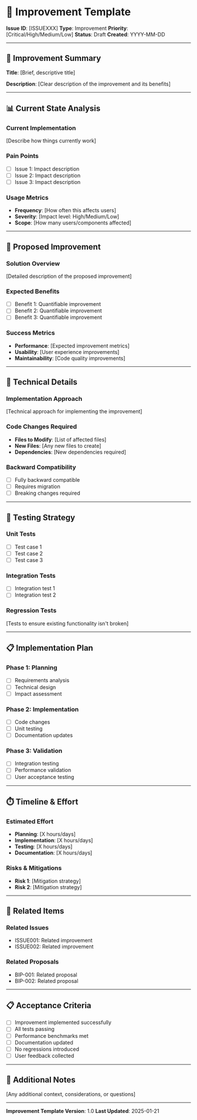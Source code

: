 # 🔧 **Improvement Template**

**Issue ID**: [ISSUEXXX]
**Type**: Improvement
**Priority**: [Critical/High/Medium/Low]
**Status**: Draft
**Created**: YYYY-MM-DD

---

## 🔧 **Improvement Summary**

**Title**: [Brief, descriptive title]

**Description**:
[Clear description of the improvement and its benefits]

---

## 📊 **Current State Analysis**

### **Current Implementation**
[Describe how things currently work]

### **Pain Points**
- [ ] Issue 1: Impact description
- [ ] Issue 2: Impact description
- [ ] Issue 3: Impact description

### **Usage Metrics**
- **Frequency**: [How often this affects users]
- **Severity**: [Impact level: High/Medium/Low]
- **Scope**: [How many users/components affected]

---

## 🎯 **Proposed Improvement**

### **Solution Overview**
[Detailed description of the proposed improvement]

### **Expected Benefits**
- [ ] Benefit 1: Quantifiable improvement
- [ ] Benefit 2: Quantifiable improvement
- [ ] Benefit 3: Quantifiable improvement

### **Success Metrics**
- **Performance**: [Expected improvement metrics]
- **Usability**: [User experience improvements]
- **Maintainability**: [Code quality improvements]

---

## 🔧 **Technical Details**

### **Implementation Approach**
[Technical approach for implementing the improvement]

### **Code Changes Required**
- **Files to Modify**: [List of affected files]
- **New Files**: [Any new files to create]
- **Dependencies**: [New dependencies required]

### **Backward Compatibility**
- [ ] Fully backward compatible
- [ ] Requires migration
- [ ] Breaking changes required

---

## 🧪 **Testing Strategy**

### **Unit Tests**
- [ ] Test case 1
- [ ] Test case 2
- [ ] Test case 3

### **Integration Tests**
- [ ] Integration test 1
- [ ] Integration test 2

### **Regression Tests**
[Tests to ensure existing functionality isn't broken]

---

## 📋 **Implementation Plan**

### **Phase 1: Planning**
- [ ] Requirements analysis
- [ ] Technical design
- [ ] Impact assessment

### **Phase 2: Implementation**
- [ ] Code changes
- [ ] Unit testing
- [ ] Documentation updates

### **Phase 3: Validation**
- [ ] Integration testing
- [ ] Performance validation
- [ ] User acceptance testing

---

## ⏱️ **Timeline & Effort**

### **Estimated Effort**
- **Planning**: [X hours/days]
- **Implementation**: [X hours/days]
- **Testing**: [X hours/days]
- **Documentation**: [X hours/days]

### **Risks & Mitigations**
- **Risk 1**: [Mitigation strategy]
- **Risk 2**: [Mitigation strategy]

---

## 🔗 **Related Items**

### **Related Issues**
- ISSUE001: Related improvement
- ISSUE002: Related improvement

### **Related Proposals**
- BIP-001: Related proposal
- BIP-002: Related proposal

---

## 📋 **Acceptance Criteria**

- [ ] Improvement implemented successfully
- [ ] All tests passing
- [ ] Performance benchmarks met
- [ ] Documentation updated
- [ ] No regressions introduced
- [ ] User feedback collected

---

## 💬 **Additional Notes**

[Any additional context, considerations, or questions]

---

**Improvement Template Version**: 1.0
**Last Updated**: 2025-01-21
